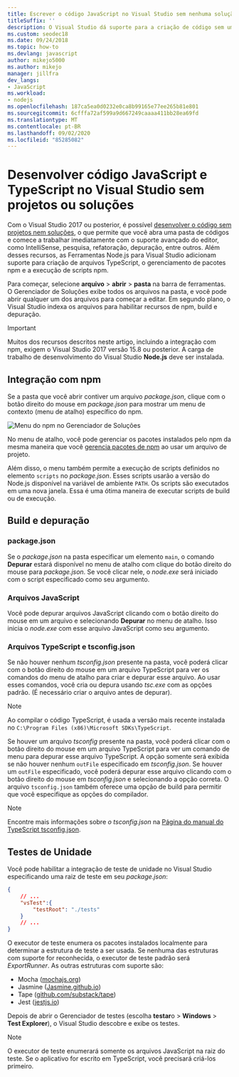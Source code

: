 ```yaml
---
title: Escrever o código JavaScript no Visual Studio sem nenhuma solução ou projeto
titleSuffix: ''
description: O Visual Studio dá suporte para a criação de código sem uma dependência de um arquivo de projeto ou de solução
ms.custom: seodec18
ms.date: 09/24/2018
ms.topic: how-to
ms.devlang: javascript
author: mikejo5000
ms.author: mikejo
manager: jillfra
dev_langs:
- JavaScript
ms.workload:
- nodejs
ms.openlocfilehash: 187ca5ea0d0232e0ca8b99165e77ee265b81e801
ms.sourcegitcommit: 6cfffa72af599a9d667249caaaa411bb28ea69fd
ms.translationtype: MT
ms.contentlocale: pt-BR
ms.lasthandoff: 09/02/2020
ms.locfileid: "85285082"
---
```

# <a name="develop-javascript-and-typescript-code-in-visual-studio-without-solutions-or-projects"></a>Desenvolver código JavaScript e TypeScript no Visual Studio sem projetos ou soluções

Com o Visual Studio 2017 ou posterior, é possível [desenvolver o código sem projetos nem soluções](../ide/develop-code-in-visual-studio-without-projects-or-solutions.md), o que permite que você abra uma pasta de códigos e comece a trabalhar imediatamente com o suporte avançado do editor, como IntelliSense, pesquisa, refatoração, depuração, entre outros. Além desses recursos, as Ferramentas Node.js para Visual Studio adicionam suporte para criação de arquivos TypeScript, o gerenciamento de pacotes npm e a execução de scripts npm.

Para começar, selecione **arquivo**  >  **abrir**  >  **pasta** na barra de ferramentas. O Gerenciador de Soluções exibe todos os arquivos na pasta, e você pode abrir qualquer um dos arquivos para começar a editar. Em segundo plano, o Visual Studio indexa os arquivos para habilitar recursos de npm, build e depuração.

> [!IMPORTANT]
> Muitos dos recursos descritos neste artigo, incluindo a integração com npm, exigem o Visual Studio 2017 versão 15.8 ou posterior. A carga de trabalho de desenvolvimento do Visual Studio **Node.js** deve ser instalada.

## <a name="npm-integration"></a>Integração com npm

Se a pasta que você abrir contiver um arquivo *package.json*, clique com o botão direito do mouse em *package.json* para mostrar um menu de contexto (menu de atalho) específico do npm.

![Menu do npm no Gerenciador de Soluções](../javascript/media/solution-explorer-npm-ctx.png)

No menu de atalho, você pode gerenciar os pacotes instalados pelo npm da mesma maneira que você [gerencia pacotes de npm](npm-package-management.md) ao usar um arquivo de projeto.

Além disso, o menu também permite a execução de scripts definidos no elemento `scripts` no *package.json*. Esses scripts usarão a versão do Node.js disponível na variável de ambiente `PATH`. Os scripts são executados em uma nova janela. Essa é uma ótima maneira de executar scripts de build ou de execução.

## <a name="build-and-debug"></a>Build e depuração

### <a name="packagejson"></a>package.json
Se o *package.json* na pasta especificar um elemento `main`, o comando **Depurar** estará disponível no menu de atalho com clique do botão direito do mouse para *package.json*.
Se você clicar nele, o *node.exe* será iniciado com o script especificado como seu argumento.

### <a name="javascript-files"></a>Arquivos JavaScript
Você pode depurar arquivos JavaScript clicando com o botão direito do mouse em um arquivo e selecionando **Depurar** no menu de atalho. Isso inicia o *node.exe* com esse arquivo JavaScript como seu argumento.

### <a name="typescript-files-and-tsconfigjson"></a>Arquivos TypeScript e tsconfig.json
Se não houver nenhum *tsconfig.json* presente na pasta, você poderá clicar com o botão direito do mouse em um arquivo TypeScript para ver os comandos do menu de atalho para criar e depurar esse arquivo. Ao usar esses comandos, você cria ou depura usando *tsc.exe* com as opções padrão. (É necessário criar o arquivo antes de depurar).

> [!NOTE]
> Ao compilar o código TypeScript, é usada a versão mais recente instalada no `C:\Program Files (x86)\Microsoft SDKs\TypeScript`.

Se houver um arquivo *tsconfig* presente na pasta, você poderá clicar com o botão direito do mouse em um arquivo TypeScript para ver um comando de menu para depurar esse arquivo TypeScript. A opção somente será exibida se não houver nenhum `outFile` especificado em *tsconfig.json*. Se houver um `outFile` especificado, você poderá depurar esse arquivo clicando com o botão direito do mouse em *tsconfig.json* e selecionando a opção correta. O arquivo `tsconfig.json` também oferece uma opção de build para permitir que você especifique as opções do compilador.

> [!NOTE]
> Encontre mais informações sobre *o tsconfig.json* na [Página do manual do TypeScript tsconfig.json](https://www.typescriptlang.org/docs/handbook/tsconfig-json.html).

## <a name="unit-tests"></a>Testes de Unidade
Você pode habilitar a integração de teste de unidade no Visual Studio especificando uma raiz de teste em seu *package.json*:

```json
{
    // ...
    "vsTest":{
        "testRoot": "./tests"
    }
    // ...
}
```

O executor de teste enumera os pacotes instalados localmente para determinar a estrutura de teste a ser usada.
Se nenhuma das estruturas com suporte for reconhecida, o executor de teste padrão será *ExportRunner*. As outras estruturas com suporte são:
* Mocha ([mochajs.org](https://mochajs.org/))
* Jasmine ([Jasmine.github.io](https://jasmine.github.io/))
* Tape ([github.com/substack/tape](https://github.com/substack/tape))
* Jest ([jestjs.io](https://jestjs.io/))

Depois de abrir o Gerenciador de testes (escolha **testar**o  >  **Windows**  >  **Test Explorer**), o Visual Studio descobre e exibe os testes.

> [!NOTE]
> O executor de teste enumerará somente os arquivos JavaScript na raiz do teste. Se o aplicativo for escrito em TypeScript, você precisará criá-los primeiro.

